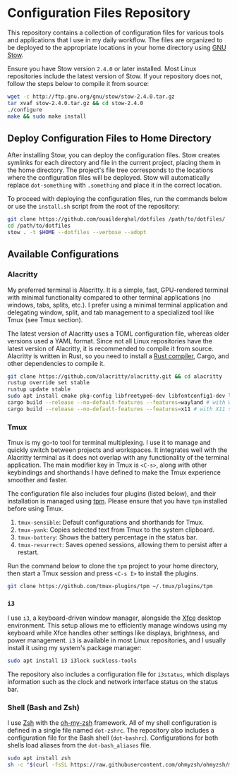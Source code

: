# Configuration Files Repository

This repository contains a collection of configuration files for various tools
and applications that I use in my daily workflow. The files are organized to be
deployed to the appropriate locations in your home directory using [GNU Stow](https://www.gnu.org/software/stow/).

Ensure you have Stow version `2.4.0` or later installed. Most Linux repositories
include the latest version of Stow. If your repository does not, follow the
steps below to compile it from source:

```bash
wget -c http://ftp.gnu.org/gnu/stow/stow-2.4.0.tar.gz
tar xvaf stow-2.4.0.tar.gz && cd stow-2.4.0
./configure
make && sudo make install
```

## Deploy Configuration Files to Home Directory

After installing Stow, you can deploy the configuration files. Stow creates
symlinks for each directory and file in the current project, placing them in the
home directory. The project's file tree corresponds to the locations where the
configuration files will be deployed. Stow will automatically replace
`dot-something` with `.something` and place it in the correct location.

To proceed with deploying the configuration files, run the commands below or use
the `install.sh` script from the root of the repository:

```bash
git clone https://github.com/ouailderghal/dotfiles /path/to/dotfiles/
cd /path/to/dotfiles
stow . -t $HOME --dotfiles --verbose --adopt
```

## Available Configurations

### Alacritty

My preferred terminal is Alacritty. It is a simple, fast, GPU-rendered terminal
with minimal functionality compared to other terminal applications (no windows,
tabs, splits, etc.). I prefer using a minimal terminal application and
delegating window, split, and tab management to a specialized tool like Tmux
(see Tmux section).

The latest version of Alacritty uses a TOML configuration file, whereas older
versions used a YAML format. Since not all Linux repositories have the latest
version of Alacritty, it is recommended to compile it from source. Alacritty is
written in Rust, so you need to install a [Rust compiler](https://rustup.rs/),
Cargo, and other dependencies to compile it.

```bash
git clone https://github.com/alacritty/alacritty.git && cd alacritty
rustup override set stable
rustup update stable
sudo apt install cmake pkg-config libfreetype6-dev libfontconfig1-dev libxcb-xfixes0-dev libxkbcommon-dev python3
cargo build --release --no-default-features --features=wayland # with Wayland support
cargo build --release --no-default-features --features=x11 # with X11 support
```

### Tmux

Tmux is my go-to tool for terminal multiplexing. I use it to manage and quickly
switch between projects and workspaces. It integrates well with the Alacritty
terminal as it does not overlap with any functionality of the terminal
application. The main modifier key in Tmux is `<C-s>`, along with other
keybindings and shorthands I have defined to make the Tmux experience smoother
and faster.

The configuration file also includes four plugins (listed below), and their
installation is managed using [tpm](https://github.com/tmux-plugins/tpm). Please
ensure that you have `tpm` installed before using Tmux.

1. `tmux-sensible`: Default configurations and shorthands for Tmux.
2. `tmux-yank`: Copies selected text from Tmux to the system clipboard.
3. `tmux-battery`: Shows the battery percentage in the status bar.
4. `tmux-resurrect`: Saves opened sessions, allowing them to persist after a restart.

Run the command below to clone the `tpm` project to your home directory, then
start a Tmux session and press `<C-s I>` to install the plugins.

```bash
git clone https://github.com/tmux-plugins/tpm ~/.tmux/plugins/tpm
```

### `i3`

I use `i3`, a keyboard-driven window manager, alongside the
[Xfce](https://www.xfce.org/) desktop environment. This setup allows me to
efficiently manage windows using my keyboard while Xfce handles other settings
like displays, brightness, and power management. `i3` is available in most Linux
repositories, and I usually install it using my system's package manager:

```bash
sudo apt install i3 i3lock suckless-tools
```

The repository also includes a configuration file for `i3status`, which displays
information such as the clock and network interface status on the status bar.

### Shell (Bash and Zsh)

I use [Zsh](https://www.zsh.org/) with the [oh-my-zsh](https://ohmyz.sh/)
framework. All of my shell configuration is defined in a single file named
`dot-zshrc`. The repository also includes a configuration file for the Bash
shell (`dot-bashrc`). Configurations for both shells load aliases from the
`dot-bash_aliases` file.

```bash
sudo apt install zsh
sh -c "$(curl -fsSL https://raw.githubusercontent.com/ohmyzsh/ohmyzsh/master/tools/install.sh)"
```
